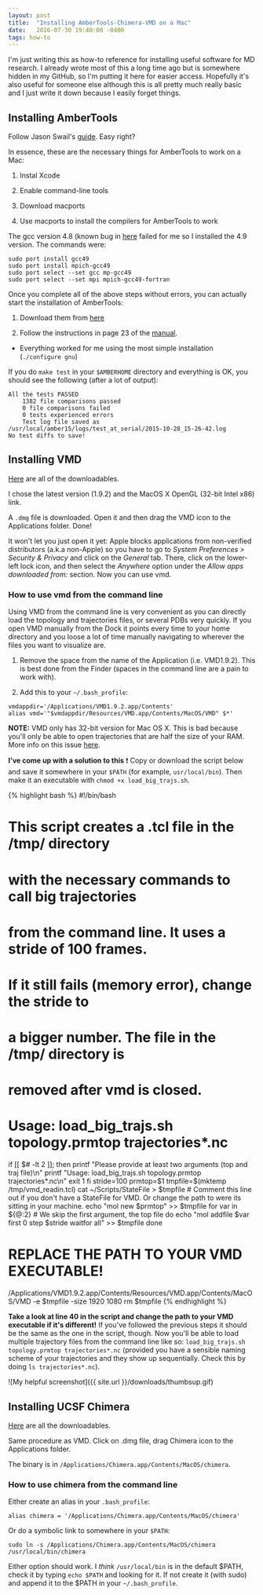 ```yaml
---
layout: post
title:  "Installing AmberTools-Chimera-VMD on a Mac"
date:   2016-07-30 19:40:00 -0400
tags: how-to
---
```


I'm just writing this as how-to reference for installing useful software for MD research.
I already wrote most of this a long time ago but is somewhere hidden in my GitHub, so I'm putting it here for easier access.
Hopefully it's also useful for someone else although this is all pretty much really basic and I just write it down because 
I easily forget things.



## Installing AmberTools
Follow Jason Swail's [guide](http://jswails.wikidot.com/mac-os-x). Easy right?

In essence, these are the necessary things for AmberTools to work on a Mac:

1. Instal Xcode

2. Enable command-line tools

3. Download macports

4. Use macports to install the compilers for AmberTools to work


The gcc version 4.8 (known bug in [here](https://trac.macports.org/ticket/48471) failed for me so I installed the 4.9 version. 
The commands were:
```
sudo port install gcc49
sudo port install mpich-gcc49
sudo port select --set gcc mp-gcc49
sudo port select --set mpi mpich-gcc49-fortran
```
Once you complete all of the above steps without errors, you can actually start the installation of AmberTools:

1. Download them from [here](http://ambermd.org/AmberTools15-get.html)

2. Follow the instructions in page 23 of the [manual](http://ambermd.org/doc12/Amber15.pdf).

 * Everything worked for me using the most simple installation (`./configure gnu`)

If you do `make test` in your `$AMBERHOME` directory and everything is OK, you should see the following (after a lot of output):

```
All the tests PASSED
    1382 file comparisons passed
    0 file comparisons failed
    0 tests experienced errors
    Test log file saved as /usr/local/amber15/logs/test_at_serial/2015-10-28_15-26-42.log
No test diffs to save!
```

## Installing VMD
[Here](http://www.ks.uiuc.edu/Development/Download/download.cgi?PackageName=VMD) are all of the downloadables.

I chose the latest version (1.9.2) and the MacOS X OpenGL (32-bit Intel x86) link.

A `.dmg` file is downloaded. Open it and then drag the VMD icon to the Applications folder. Done!

It won't let you just open it yet: Apple blocks applications from non-verified distributors (a.k.a non-Apple)
so you have to go to *System Preferences > Security & Privacy* and click on the *General* tab. There, click on the
lower-left lock icon, and then select the *Anywhere* option under the *Allow apps downloaded from:* section. 
Now you can use vmd.  

### How to use vmd from the command line
Using VMD from the command line is very convenient as you can directly load the topology and trajectories files, or several PDBs
very quickly. If you open VMD manually from the Dock it points every time to your home directory and you loose a lot of time manually
navigating to wherever the files you want to visualize are. 


1. Remove the space from the name of the Application (i.e. VMD1.9.2). This is best done from the Finder (spaces in the command line are a pain to work with).

2. Add this to your `~/.bash_profile`:
```
vmdappdir='/Applications/VMD1.9.2.app/Contents'
alias vmd='"$vmdappdir/Resources/VMD.app/Contents/MacOS/VMD" $*'
```
**NOTE:** VMD only has 32-bit version for Mac OS X. This is bad because you'll only be able to open
trajectories that are half the size of your RAM. More info on this issue [here](http://www.ks.uiuc.edu/Research/vmd/mailing_list/vmd-l/26606.html).

**I've come up with a solution to this** :heavy_exclamation_mark:
Copy or download the script below and save it somewhere in your 
`$PATH` (for example, `usr/local/bin`). Then make it an executable with `chmod +x load_big_trajs.sh`.


{% highlight bash %}
#!/bin/bash
# This script creates  a .tcl file in the /tmp/ directory
# with the necessary commands to call big trajectories
# from the command line. It uses a stride of 100 frames.
# If it still fails (memory error), change the stride to 
# a bigger number. The file in the /tmp/ directory is
# removed after vmd is closed. 

# Usage: load_big_trajs.sh topology.prmtop trajectories*.nc

if [[ $# -lt 2 ]]; then
    printf "Please provide at least two arguments (top and traj file)\n"
    printf "Usage: load_big_trajs.sh topology.prmtop trajectories*.nc\n"
    exit 1
fi
stride=100
prmtop=$1
tmpfile=$(mktemp /tmp/vmd_readin.tcl)
cat ~/Scripts/StateFile > $tmpfile # Comment this line out if you don't have a StateFile for VMD. Or change the path to were its sitting in your machine.
echo "mol new $prmtop" >> $tmpfile
for var in ${@:2} # We skip the first argument, the top file
do
    echo "mol addfile $var first 0 step $stride waitfor all" >> $tmpfile
done
# REPLACE THE PATH TO YOUR VMD EXECUTABLE!
/Applications/VMD1.9.2.app/Contents/Resources/VMD.app/Contents/MacOS/VMD -e $tmpfile -size 1920 1080
rm $tmpfile
{% endhighlight %}




**Take a look at line 40 in the script and change the path to your VMD executable if it's different!**
If you've followed the previous steps it should be the same as the one in the script, though. Now you'll be able to load multiple trajectory files 
from the command line like so: `load_big_trajs.sh topology.prmtop trajectories*.nc` (provided you have a sensible naming scheme of your trajectories
and they show up sequentially. Check this by doing `ls trajectories*.nc`).

![My helpful screenshot]({{ site.url }}/downloads/thumbsup.gif)


## Installing UCSF Chimera
[Here](https://www.cgl.ucsf.edu/chimera/download.html) are all the downloadables.

Same procedure as VMD. Click on .dmg file, drag Chimera icon to the Applications folder.

The binary is in `/Applications/Chimera.app/Contents/MacOS/chimera`.

### How to use chimera from the command line
Either create an alias in your `.bash_profile`:
```
alias chimera = '/Applications/Chimera.app/Contents/MacOS/chimera'
```
Or do a symbolic link to somewhere in your `$PATH`:
```
sudo ln -s /Applications/Chimera.app/Contents/MacOS/chimera /usr/local/bin/chimera
```
Either option should work. I *think* `/usr/local/bin` is in the default $PATH, check it by typing `echo $PATH` and looking for it. If not create it (with sudo)
and append it to the $PATH in your `~/.bash_profile`.



